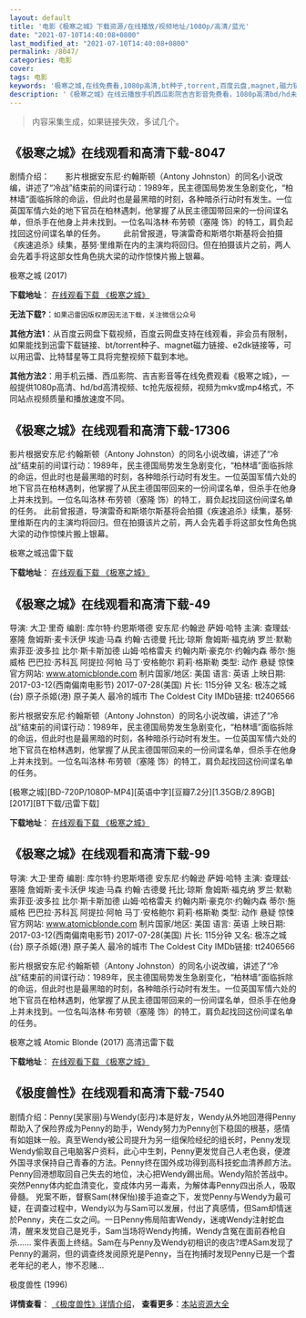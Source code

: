 ```yaml
---
layout: default
title: '电影《极寒之城》下载资源/在线播放/视频地址/1080p/高清/蓝光'
date: "2021-07-10T14:40:08+0800"
last_modified_at: "2021-07-10T14:40:08+0800"
permalink: /8047/
categories: 电影
cover:
tags: 电影
keywords: '极寒之城,在线免费看,1080p高清,bt种子,torrent,百度云盘,magnet,磁力链,迅雷下载资源'
description: '《极寒之城》在线云播放手机西瓜影院吉吉影音免费看，1080p高清bd/hd未删减完整版和tc抢先枪版，mkv/mp4格式，附带bt/torrent种子、magnet/磁力链、百度云盘、网盘资源迅雷下载链接'
---
```


>内容采集生成，如果链接失效，多试几个。


## 《极寒之城》在线观看和高清下载-8047

剧情介绍：　　影片根据安东尼·约翰斯顿（Antony Johnston）的同名小说改编，讲述了“冷战”结束前的间谍行动：1989年，民主德国局势发生急剧变化，“柏林墙”面临拆除的命运，但此时也是最黑暗的时刻，各种暗杀行动时有发生。一位英国军情六处的地下官员在柏林遇刺，他掌握了从民主德国带回来的一份间谍名单，但杀手在他身上并未找到。一位名叫洛林·布劳顿（塞隆 饰）的特工，肩负起找回这份间谍名单的任务。 　　此前曾报道，导演雷奇和斯塔尔斯基将会拍摄《疾速追杀》续集，基努·里维斯在内的主演均将回归。但在拍摄该片之前，两人会先着手将这部女性角色挑大梁的动作惊悚片搬上银幕。


极寒之城 (2017)

**下载地址**： [在线观看下载 《极寒之城》](https://www.btbtdy.me/btdy/dy11498.html) 


**无法下载?**：`如果迅雷因版权原因无法下载，关注微信公众号 `

**其他方法1**：从百度云网盘下载视频，百度云网盘支持在线观看，非会员有限制，如果能找到迅雷下载链接、bt/torrent种子、magnet磁力链接、e2dk链接等，可以用迅雷、比特彗星等工具将完整视频下载到本地。

**其他方法2**：用手机云播、西瓜影院、吉吉影音等在线免费观看《极寒之城》，一般提供1080p高清、hd/bd高清视频、tc抢先版视频，视频为mkv或mp4格式，不同站点视频质量和播放速度不同。


## 《极寒之城》在线观看和高清下载-17306

影片根据安东尼·约翰斯顿（Antony Johnston）的同名小说改编，讲述了“冷战”结束前的间谍行动：1989年，民主德国局势发生急剧变化，“柏林墙”面临拆除的命运，但此时也是最黑暗的时刻，各种暗杀行动时有发生。一位英国军情六处的地下官员在柏林遇刺，他掌握了从民主德国带回来的一份间谍名单，但杀手在他身上并未找到。一位名叫洛林·布劳顿（塞隆 饰）的特工，肩负起找回这份间谍名单的任务。 此前曾报道，导演雷奇和斯塔尔斯基将会拍摄《疾速追杀》续集，基努·里维斯在内的主演均将回归。但在拍摄该片之前，两人会先着手将这部女性角色挑大梁的动作惊悚片搬上银幕。


极寒之城迅雷下载

**下载地址**： [在线观看下载 《极寒之城》](https://www.993dy.com//vod-detail-id-27884.html) 


## 《极寒之城》在线观看和高清下载-49

导演: 大卫·里奇 编剧: 库尔特·约恩斯塔德 安东尼·约翰逊 萨姆·哈特 主演: 查理兹·塞隆 詹姆斯·麦卡沃伊 埃迪·马森 约翰·古德曼 托比·琼斯 詹姆斯·福克纳 罗兰·默勒 索菲亚·波多拉 比尔·斯卡斯加德 山姆·哈格雷夫 约翰内斯·豪克尔·约翰内森 蒂尔·施威格 巴巴拉·苏科瓦 阿提拉·阿帕 马丁·安格鲍尔 莉莉·格斯勒 类型: 动作 悬疑 惊悚 官方网站: www.atomicblonde.com 制片国家/地区: 美国 语言: 英语 上映日期: 2017-03-12(西南偏南电影节) 2017-07-28(美国) 片长: 115分钟 又名: 极冻之城(台) 原子杀姬(港) 原子美人 最冷的城市 The Coldest City IMDb链接: tt2406566

影片根据安东尼·约翰斯顿（Antony Johnston）的同名小说改编，讲述了“冷战”结束前的间谍行动：1989年，民主德国局势发生急剧变化，“柏林墙”面临拆除的命运，但此时也是最黑暗的时刻，各种暗杀行动时有发生。一位英国军情六处的地下官员在柏林遇刺，他掌握了从民主德国带回来的一份间谍名单，但杀手在他身上并未找到。一位名叫洛林·布劳顿（塞隆 饰）的特工，肩负起找回这份间谍名单的任务。


[极寒之城][BD-720P/1080P-MP4][英语中字][豆瓣7.2分][1.35GB/2.89GB][2017][BT下载/迅雷下载]

**下载地址**： [在线观看下载 《极寒之城》](https://www.btdx8.com/torrent/jhzc_2017.html) 


## 《极寒之城》在线观看和高清下载-99

导演: 大卫·里奇 编剧: 库尔特·约恩斯塔德 安东尼·约翰逊 萨姆·哈特 主演: 查理兹·塞隆 詹姆斯·麦卡沃伊 埃迪·马森 约翰·古德曼 托比·琼斯 詹姆斯·福克纳 罗兰·默勒 索菲亚·波多拉 比尔·斯卡斯加德 山姆·哈格雷夫 约翰内斯·豪克尔·约翰内森 蒂尔·施威格 巴巴拉·苏科瓦 阿提拉·阿帕 马丁·安格鲍尔 莉莉·格斯勒 类型: 动作 悬疑 惊悚 官方网站: www.atomicblonde.com 制片国家/地区: 美国 语言: 英语 上映日期: 2017-03-12(西南偏南电影节) 2017-07-28(美国) 片长: 115分钟 又名: 极冻之城(台) 原子杀姬(港) 原子美人 最冷的城市 The Coldest City IMDb链接: tt2406566

影片根据安东尼·约翰斯顿（Antony Johnston）的同名小说改编，讲述了“冷战”结束前的间谍行动：1989年，民主德国局势发生急剧变化，“柏林墙”面临拆除的命运，但此时也是最黑暗的时刻，各种暗杀行动时有发生。一位英国军情六处的地下官员在柏林遇刺，他掌握了从民主德国带回来的一份间谍名单，但杀手在他身上并未找到。一位名叫洛林·布劳顿（塞隆 饰）的特工，肩负起找回这份间谍名单的任务。


极寒之城 Atomic Blonde (2017) 高清迅雷下载

**下载地址**： [在线观看下载 《极寒之城》](https://www.xl720.com/thunder/26828.html) 


## 《极度兽性》在线观看和高清下载-7540

剧情介绍：Penny(吴家丽)与Wendy(彭丹)本是好友，Wendy从外地回港得Penny帮助入了保险界成为Penny的助手，Wendy努力为Penny创下稳固的根基，感情有如姐妹一般。真至Wendy被公司提升为另一组保险经纪的组长时，Penny发现Wendy偷取自己电脑客户资料，此心中生刺，Penny更发觉自己人老色衰，便渡外国寻求保持自己青春的方法。Penny终在国外成功得到高科技蛇血清养颜方法。Penny回港想取回自己失去的地位，决心把Wendy踢出局。Wendy陷於苦战中。突然Penny体内蛇血清变化，变成体内另一毒素，为解体毒Penny四出杀人，吸取骨髓。 兇案不断，督察Sam(林保怡)接手追查之下，发觉Penny与Wendy为最可疑，在调查过程中，Wendy以为与Sam可以发展，付出了真感情，但Sam却情迷於Penny，夹在二女之间。一日Penny佈局陷害Wendy，迷魂Wendy注射蛇血清，醒来发觉自己是兇手，Sam当场将Wendy拘捕，Wendy含冤在面前吞枪自杀...... 案件表面上终结。Sam在与Penny及Wendy初相识的夜店?堙ASam发现了Penny的漏洞，但的调查终发阅原兇是Penny，当在拘捕时发现Penny已是一个耆老年纪的老人，惨不忍赌...


极度兽性 (1996)

**详情查看**： [《极度兽性》详情介绍](/movie/7540/)， **查看更多**：[本站资源大全](/movie/t/all/)

